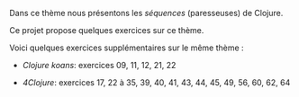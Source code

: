 Dans ce thème nous présentons les *séquences* (paresseuses) de Clojure.

Ce projet propose quelques exercices sur ce thème.

Voici quelques exercices supplémentaires sur le même thème :

 - *Clojure koans*: exercices 09, 11, 12, 21, 22

 - *4Clojure*: exercices 17, 22 à 35, 39, 40, 41, 43, 44, 45, 49, 56, 60, 62, 64


